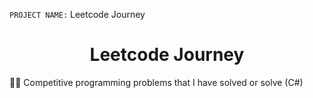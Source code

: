 `PROJECT NAME:` Leetcode Journey

<h1 align="center">Leetcode Journey</h1>

<p>🧑‍💻 Competitive programming problems that I have solved or solve (C#)</p>
